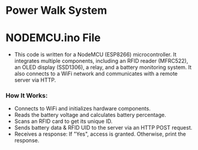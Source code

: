 # Power Walk System
# NODEMCU.ino File
- This code is written for a NodeMCU (ESP8266) microcontroller. It integrates multiple components, including an RFID reader (MFRC522), an OLED display (SSD1306), a relay, and a battery monitoring system. It also connects to a WiFi network and communicates with a remote server via HTTP.

### How It Works:
- Connects to WiFi and initializes hardware components.
- Reads the battery voltage and calculates battery percentage.
- Scans an RFID card to get its unique ID.
- Sends battery data & RFID UID to the server via an HTTP POST request.
- Receives a response: If "Yes", access is granted. Otherwise, print the response.
